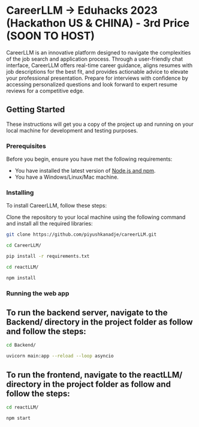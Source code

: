 # CareerLLM -> Eduhacks 2023 (Hackathon US & CHINA) - 3rd Price (SOON TO HOST)

CareerLLM is an innovative platform designed to navigate the complexities of the job search and application process. Through a user-friendly chat interface, CareerLLM offers real-time career guidance, aligns resumes with job descriptions for the best fit, and provides actionable advice to elevate your professional presentation. Prepare for interviews with confidence by accessing personalized questions and look forward to expert resume reviews for a competitive edge.

## Getting Started

These instructions will get you a copy of the project up and running on your local machine for development and testing purposes.

### Prerequisites

Before you begin, ensure you have met the following requirements:
* You have installed the latest version of [Node.js and npm](https://nodejs.org/en/download/).
* You have a Windows/Linux/Mac machine.

### Installing

To install CareerLLM, follow these steps:

Clone the repository to your local machine using the following command and install all the required libraries:

```bash
git clone https://github.com/piyushkanadje/careerLLM.git

cd CareerLLM/

pip install -r requirements.txt

cd reactLLM/

npm install
```

### Running the web app

## To run the backend server, navigate to the Backend/ directory in the project folder as follow and follow the steps:

```bash
cd Backend/

uvicorn main:app --reload --loop asyncio
```

## To run the frontend, navigate to the reactLLM/ directory in the project folder as follow and follow the steps:

```bash
cd reactLLM/

npm start
```




